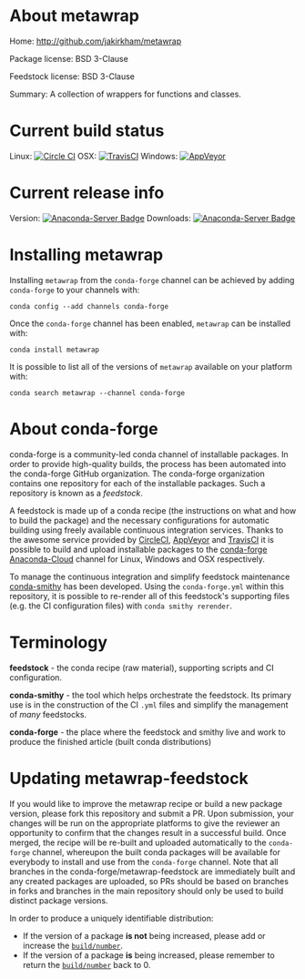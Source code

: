 About metawrap
==============

Home: http://github.com/jakirkham/metawrap

Package license: BSD 3-Clause

Feedstock license: BSD 3-Clause

Summary: A collection of wrappers for functions and classes.



Current build status
====================

Linux: [![Circle CI](https://circleci.com/gh/conda-forge/metawrap-feedstock.svg?style=shield)](https://circleci.com/gh/conda-forge/metawrap-feedstock)
OSX: [![TravisCI](https://travis-ci.org/conda-forge/metawrap-feedstock.svg?branch=master)](https://travis-ci.org/conda-forge/metawrap-feedstock)
Windows: [![AppVeyor](https://ci.appveyor.com/api/projects/status/github/conda-forge/metawrap-feedstock?svg=True)](https://ci.appveyor.com/project/conda-forge/metawrap-feedstock/branch/master)

Current release info
====================
Version: [![Anaconda-Server Badge](https://anaconda.org/conda-forge/metawrap/badges/version.svg)](https://anaconda.org/conda-forge/metawrap)
Downloads: [![Anaconda-Server Badge](https://anaconda.org/conda-forge/metawrap/badges/downloads.svg)](https://anaconda.org/conda-forge/metawrap)

Installing metawrap
===================

Installing `metawrap` from the `conda-forge` channel can be achieved by adding `conda-forge` to your channels with:

```
conda config --add channels conda-forge
```

Once the `conda-forge` channel has been enabled, `metawrap` can be installed with:

```
conda install metawrap
```

It is possible to list all of the versions of `metawrap` available on your platform with:

```
conda search metawrap --channel conda-forge
```


About conda-forge
=================

conda-forge is a community-led conda channel of installable packages.
In order to provide high-quality builds, the process has been automated into the
conda-forge GitHub organization. The conda-forge organization contains one repository
for each of the installable packages. Such a repository is known as a *feedstock*.

A feedstock is made up of a conda recipe (the instructions on what and how to build
the package) and the necessary configurations for automatic building using freely
available continuous integration services. Thanks to the awesome service provided by
[CircleCI](https://circleci.com/), [AppVeyor](http://www.appveyor.com/)
and [TravisCI](https://travis-ci.org/) it is possible to build and upload installable
packages to the [conda-forge](https://anaconda.org/conda-forge)
[Anaconda-Cloud](http://docs.anaconda.org/) channel for Linux, Windows and OSX respectively.

To manage the continuous integration and simplify feedstock maintenance
[conda-smithy](http://github.com/conda-forge/conda-smithy) has been developed.
Using the ``conda-forge.yml`` within this repository, it is possible to re-render all of
this feedstock's supporting files (e.g. the CI configuration files) with ``conda smithy rerender``.


Terminology
===========

**feedstock** - the conda recipe (raw material), supporting scripts and CI configuration.

**conda-smithy** - the tool which helps orchestrate the feedstock.
                   Its primary use is in the construction of the CI ``.yml`` files
                   and simplify the management of *many* feedstocks.

**conda-forge** - the place where the feedstock and smithy live and work to
                  produce the finished article (built conda distributions)


Updating metawrap-feedstock
===========================

If you would like to improve the metawrap recipe or build a new
package version, please fork this repository and submit a PR. Upon submission,
your changes will be run on the appropriate platforms to give the reviewer an
opportunity to confirm that the changes result in a successful build. Once
merged, the recipe will be re-built and uploaded automatically to the
`conda-forge` channel, whereupon the built conda packages will be available for
everybody to install and use from the `conda-forge` channel.
Note that all branches in the conda-forge/metawrap-feedstock are
immediately built and any created packages are uploaded, so PRs should be based
on branches in forks and branches in the main repository should only be used to
build distinct package versions.

In order to produce a uniquely identifiable distribution:
 * If the version of a package **is not** being increased, please add or increase
   the [``build/number``](http://conda.pydata.org/docs/building/meta-yaml.html#build-number-and-string).
 * If the version of a package **is** being increased, please remember to return
   the [``build/number``](http://conda.pydata.org/docs/building/meta-yaml.html#build-number-and-string)
   back to 0.
